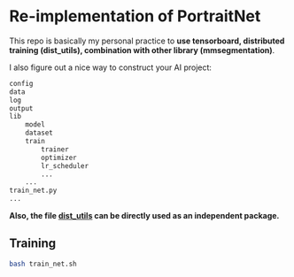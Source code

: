 # Re-implementation of PortraitNet
This repo is basically my personal practice to **use tensorboard, distributed training (dist_utils), combination with other library (mmsegmentation)**.

I also figure out a nice way to construct your AI project:
```bash
config
data
log
output
lib
    model
    dataset
    train
        trainer
        optimizer
        lr_scheduler
        ...
    ...
train_net.py
...
```
**Also, the file [dist_utils](./train/dist_utils.py) can be directly used as an independent package.**

## Training
```bash
bash train_net.sh
```